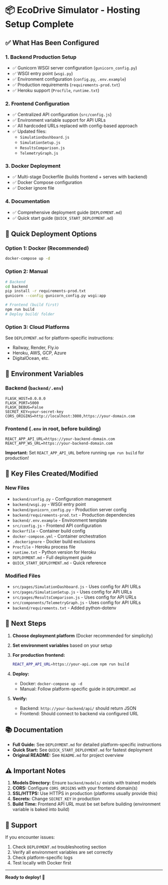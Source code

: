 # 📦 EcoDrive Simulator - Hosting Setup Complete

## ✅ What Has Been Configured

### 1. **Backend Production Setup**
- ✅ Gunicorn WSGI server configuration (`gunicorn_config.py`)
- ✅ WSGI entry point (`wsgi.py`)
- ✅ Environment configuration (`config.py`, `.env.example`)
- ✅ Production requirements (`requirements-prod.txt`)
- ✅ Heroku support (`Procfile`, `runtime.txt`)

### 2. **Frontend Configuration**
- ✅ Centralized API configuration (`src/config.js`)
- ✅ Environment variable support for API URLs
- ✅ All hardcoded URLs replaced with config-based approach
- ✅ Updated files:
  - `SimulationDashboard.js`
  - `SimulationSetup.js`
  - `ResultsComparison.js`
  - `TelemetryGraph.js`

### 3. **Docker Deployment**
- ✅ Multi-stage Dockerfile (builds frontend + serves with backend)
- ✅ Docker Compose configuration
- ✅ Docker ignore file

### 4. **Documentation**
- ✅ Comprehensive deployment guide (`DEPLOYMENT.md`)
- ✅ Quick start guide (`QUICK_START_DEPLOYMENT.md`)

## 🚀 Quick Deployment Options

### Option 1: Docker (Recommended)
```bash
docker-compose up -d
```

### Option 2: Manual
```bash
# Backend
cd backend
pip install -r requirements-prod.txt
gunicorn --config gunicorn_config.py wsgi:app

# Frontend (build first)
npm run build
# Deploy build/ folder
```

### Option 3: Cloud Platforms
See `DEPLOYMENT.md` for platform-specific instructions:
- Railway, Render, Fly.io
- Heroku, AWS, GCP, Azure
- DigitalOcean, etc.

## 📝 Environment Variables

### Backend (`backend/.env`)
```env
FLASK_HOST=0.0.0.0
FLASK_PORT=5000
FLASK_DEBUG=False
SECRET_KEY=your-secret-key
CORS_ORIGINS=http://localhost:3000,https://your-domain.com
```

### Frontend (`.env` in root, before building)
```env
REACT_APP_API_URL=https://your-backend-domain.com
REACT_APP_WS_URL=https://your-backend-domain.com
```

**Important:** Set `REACT_APP_API_URL` before running `npm run build` for production!

## 🔧 Key Files Created/Modified

### New Files
- `backend/config.py` - Configuration management
- `backend/wsgi.py` - WSGI entry point
- `backend/gunicorn_config.py` - Production server config
- `backend/requirements-prod.txt` - Production dependencies
- `backend/.env.example` - Environment template
- `src/config.js` - Frontend API configuration
- `Dockerfile` - Container build config
- `docker-compose.yml` - Container orchestration
- `.dockerignore` - Docker build exclusions
- `Procfile` - Heroku process file
- `runtime.txt` - Python version for Heroku
- `DEPLOYMENT.md` - Full deployment guide
- `QUICK_START_DEPLOYMENT.md` - Quick reference

### Modified Files
- `src/pages/SimulationDashboard.js` - Uses config for API URLs
- `src/pages/SimulationSetup.js` - Uses config for API URLs
- `src/pages/ResultsComparison.js` - Uses config for API URLs
- `src/components/TelemetryGraph.js` - Uses config for API URLs
- `backend/requirements.txt` - Added python-dotenv

## 🎯 Next Steps

1. **Choose deployment platform** (Docker recommended for simplicity)

2. **Set environment variables** based on your setup

3. **For production frontend:**
   ```bash
   REACT_APP_API_URL=https://your-api.com npm run build
   ```

4. **Deploy:**
   - Docker: `docker-compose up -d`
   - Manual: Follow platform-specific guide in `DEPLOYMENT.md`

5. **Verify:**
   - Backend: `http://your-backend/api/` should return JSON
   - Frontend: Should connect to backend via configured URL

## 📚 Documentation

- **Full Guide:** See `DEPLOYMENT.md` for detailed platform-specific instructions
- **Quick Start:** See `QUICK_START_DEPLOYMENT.md` for fastest deployment
- **Original README:** See `README.md` for project overview

## ⚠️ Important Notes

1. **Models Directory:** Ensure `backend/models/` exists with trained models
2. **CORS:** Configure `CORS_ORIGINS` with your frontend domain(s)
3. **SSL/HTTPS:** Use HTTPS in production (platforms usually provide this)
4. **Secrets:** Change `SECRET_KEY` in production
5. **Build Time:** Frontend API URL must be set before building (environment variable is baked into build)

## 🤝 Support

If you encounter issues:
1. Check `DEPLOYMENT.md` troubleshooting section
2. Verify all environment variables are set correctly
3. Check platform-specific logs
4. Test locally with Docker first

---

**Ready to deploy! 🚀**

